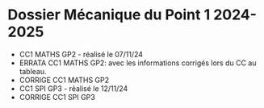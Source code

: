 # Dossier Mécanique du Point 1 2024-2025
- CC1 MATHS GP2 - réalisé le 07/11/24
- ERRATA CC1 MATHS GP2: avec les informations corrigés lors du CC au tableau.
- CORRIGE CC1 MATHS GP2 
- CC1 SPI GP3 - réalisé le 12/11/24
- CORRIGE CC1 SPI GP3
